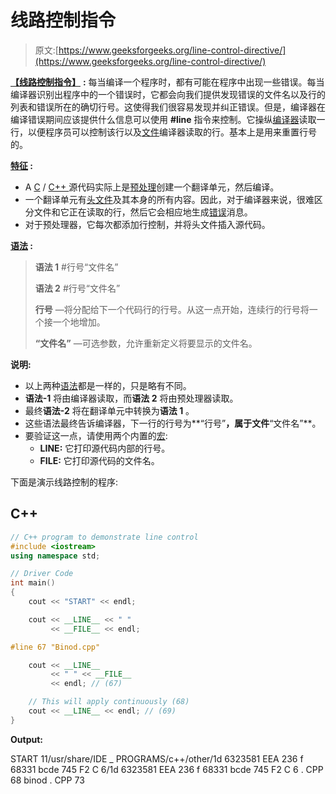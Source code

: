 # 线路控制指令

> 原文:[https://www.geeksforgeeks.org/line-control-directive/](https://www.geeksforgeeks.org/line-control-directive/)

[**<u>【线路控制指令】</u>**](https://www.geeksforgeeks.org/cpp-preprocessor-directives-set-2/) **:** 每当编译一个程序时，都有可能在程序中出现一些错误。每当编译器识别出程序中的一个错误时，它都会向我们提供发现错误的文件名以及行的列表和错误所在的确切行号。这使得我们很容易发现并纠正错误。但是，编译器在编译错误期间应该提供什么信息可以使用 **#line** 指令来控制。它操纵[编译器](https://www.geeksforgeeks.org/compiling-with-g-plus-plus/)读取一行，以便程序员可以控制该行以及[文件](https://www.geeksforgeeks.org/file-handling-c-classes/)编译器读取的行。基本上是用来重置行号的。

**<u>特征</u> :**

*   A [C](https://www.geeksforgeeks.org/c-programming-language/) / [C++ ](https://www.geeksforgeeks.org/c-plus-plus/) 源代码实际上是[预处理](https://www.geeksforgeeks.org/cc-preprocessors/)创建一个翻译单元，然后编译。
*   一个翻译单元有[头文件](https://www.geeksforgeeks.org/header-files-in-c-cpp-and-its-uses/)及其本身的所有内容。因此，对于编译器来说，很难区分文件和它正在读取的行，然后它会相应地生成[错误](https://www.geeksforgeeks.org/errors-in-cc/)消息。
*   对于预处理器，它每次都添加行控制，并将头文件插入源代码。

**<u>语法</u> :**

> **语法 1**
> #行号“文件名”
> 
> **语法 2**
> #行号“文件名”
> 
> **行号** —将分配给下一个代码行的行号。从这一点开始，连续行的行号将一个接一个地增加。
> 
> **“文件名”** —可选参数，允许重新定义将要显示的文件名。

**说明:**

*   以上两种[语法](https://www.geeksforgeeks.org/c-programming-basics/)都是一样的，只是略有不同。
*   **语法-1** 将由编译器读取，而**语法 2** 将由预处理器读取。
*   最终**语法-2** 将在翻译单元中转换为**语法 1** 。
*   这些语法最终告诉编译器，下一行的行号为**“行号”**，属于文件**“文件名”**。
*   要验证这一点，请使用两个内置的[宏](https://www.geeksforgeeks.org/macros-and-its-types-in-c-cpp/):
    *   **__LINE__:** 它打印源代码内部的行号。
    *   **__FILE__:** 它打印源代码的文件名。

下面是演示线路控制的程序:

## C++

```cpp
// C++ program to demonstrate line control
#include <iostream>
using namespace std;

// Driver Code
int main()
{
    cout << "START" << endl;

    cout << __LINE__ << " "
         << __FILE__ << endl;

#line 67 "Binod.cpp"

    cout << __LINE__
         << " " << __FILE__
         << endl; // (67)

    // This will apply continuously (68)
    cout << __LINE__ << endl; // (69)
}
```

**Output:** 

START
11/usr/share/IDE _ PROGRAMS/c++/other/1d 6323581 EEA 236 f 68331 bcde 745 F2 C 6/1d 6323581 EEA 236 f 68331 bcde 745 F2 C 6 . CPP
68 binod . CPP
73